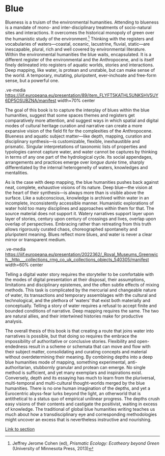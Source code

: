 # Blue

Blueness is a truism of the environmental humanities. Attending to blueness is a mandate of mono- and inter-disciplinary treatments of socio-natural sites and interactions. It overcomes the historical monopoly of green over the humanistic study of the environment.[^1] Thinking with the registers and vocabularies of waters—coastal, oceanic, lacustrine, fluvial, static—are inescapable, plural, rich and well covered by environmental literature. Within the environmental humanities the blue waits, encapsulated. It is a different register of the environmental and the Anthropocene, and is itself finely delineated into registers of aquatic worlds, stories and interactions. Deep mapping, like water, is protean and unstable, but can make sense of the world. A temporary, mutating, pluripotent, ever-inchoate and free-form sense, but a powerful one.

.ve-media https://iiif.europeana.eu/presentation/89/item_FLYFT5KATHL5UNKSHV5UY6DP5OSUBZNA/manifest width=70% center

The goal of this book is to capture the interplay of blues within the blue humanities, suggest that some spaces themes and registers get comparatively more attention, and suggest ways in which spatial and digital modes of cultural heritage curation and narrative can create a more expansive vision of the field fit for the complexities of the Anthropocene. Blueness and aquatic subject matter—like depth, mapping, curation and disciplinary synthesis—is customizable, flexible, inexhaustible and prismatic. Singular interpretations of taxonomic lists of properties and typologies cannot capture water, and water cannot be captures by thinking in terms of any one part of the hydrological cycle. Its social appendages, arrangements and practices emerge over _longue durée_ time, sharply differentiated by the internal heterogeneity of waters, knowledges and mentalities.

As is the case with deep mapping, the blue humanities pushes back against neat, complete, exhaustive visions of its nature. Deep blue—the vision at the heart of their synthesis—is always more than is visible above the surface. Like a subconscious, knowledge is archived within water in an incomplete, inconsistently accessible manner. Humanistic explorations of water hold too many disciplines and approaches within them for that. The source material does not support it. Watery narratives support layer upon layer of stories, century upon century of crossings and lives, overlap upon overlap of perspectives. Embracing rather than retreating from this truth allows rigorously curated chaos, choreographed spontaneity and pluripotent meaning. Blues reflect more blues, and water is never a clear mirror or transparent medium.

.ve-media https://iiif.europeana.eu/presentation/2022362/_Royal_Museums_Greenwich__http___collections_rmg_co_uk_collections_objects_540305/manifest width=60% center

Telling a digital water story requires the storyteller to be comfortable with the modes of digital presentation at their disposal, their assumptions, limitations and disciplinary epistemes, and the often subtle effects of mixing methods. This task is complicated by the mercurial and changeable nature of water, its transactions and temporary assemblages with the cultural and technological, and the plethora of ‘waters’ that exist both materially and conceptually. Telling a story of water requires a refusal to accept finite and bounded conditions of narrative. Deep mapping requires the same. The two are natural allies, and their intertwined histories make for productive analysis.

The overall thesis of this book is that creating a route that joins water into narratives is possible, but that doing so requires the embrace the impossibility of authoritative or conclusive stories. Flexibility and open-endedness result in a scheme or schemata that can move and flow with their subject matter, consolidating and curating concepts and material without overdetermining their meaning. By combining depths into a deep blue humanities mode of mapping, something experimental, anti-authoritarian, stubbornly granular and protean can emerge. No single method is sufficient, and yet many exemplars and inspirations exist. Conversely, depth and its essaying has much to learn from the pluriversal, multi-temporal and multi-cultural thought-worlds merged by the blue humanities. There is no one human imagination of the depths, and yet a Eurocentric abyss-fear lurks beyond the light, an otherworld that is antithetical to a status quo of empirical unilinear progress. The depths crush easy visions of their contents and castigate the positivist, waiting in excess of knowledge. The traditional of global blue humanities writing teaches us much about how a transdisciplinary eye and corresponding methodologies might uncover an excess that is nevertheless instructive and nourishing.

[Link to section](https://www.juncture-digital.org/deepmapsbluehumanities/Deep-Maps-Blue-Humanities/Blue)

[^1]: Jeffrey Jerome Cohen (ed), _Prismatic Ecology: Ecotheory beyond Green_ (University of Minnesota Press, 2013)

